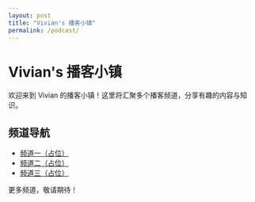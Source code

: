 ```yaml
---
layout: post
title: "Vivian's 播客小镇"
permalink: /podcast/
---
```


# Vivian's 播客小镇

欢迎来到 Vivian 的播客小镇！这里将汇聚多个播客频道，分享有趣的内容与知识。

## 频道导航

- [频道一（占位）](/podcast/channel1/)
- [频道二（占位）](/podcast/channel2/)
- [频道三（占位）](/podcast/channel3/)

更多频道，敬请期待！ 
